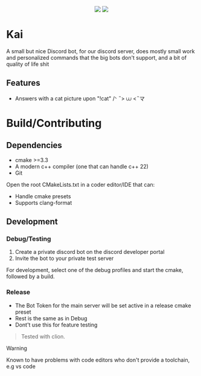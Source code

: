 <p align="center">
 <a href="#"><img src="https://img.shields.io/badge/c++-%2300427e.svg?style=for-the-badge&logo=c%2B%2B&logoColor=white"/></a>
 <a href="#"><img src="https://img.shields.io/badge/CMake-%23eb2633.svg?style=for-the-badge&logo=cmake&logoColor=white"/></a>
</p>

# Kai

A small but nice Discord bot, for our discord server, does mostly small work and personalized commands that the big bots don't support, and a bit of quality of life shit

## Features

- Answers with a cat picture upon "!cat" /ᐠ ˵> ⩊ <˵マ

# Build/Contributing

## Dependencies

- cmake >=3.3
- A modern c++ compiler (one that can handle c++ 22)
- Git

Open the root CMakeLists.txt in a coder editor/IDE that can:
    
 - Handle cmake presets
 - Supports clang-format 

## Development

### Debug/Testing

1. Create a private discord bot on the discord developer portal
2. Invite the bot to your private test server

For development, select one of the debug profiles and start the cmake, followed by a build.

### Release

- The Bot Token for the main server will be set active in a release cmake preset
- Rest is the same as in Debug
- Dont't use this for feature testing

>Tested with clion.

>[!WARNING]
>Known to have problems with code editors who don't provide a toolchain, e.g vs code


